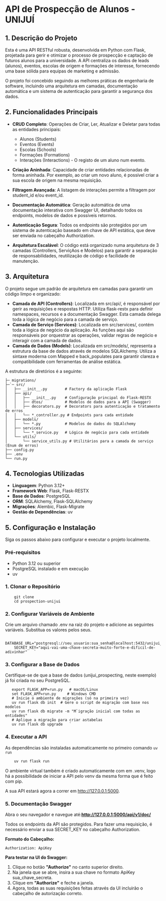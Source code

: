 # API de Prospecção de Alunos - UNIJUÍ

## 1\. Descrição do Projeto

Esta é uma API RESTful robusta, desenvolvida em Python com Flask, projetada para gerir e otimizar o processo de prospecção e captação de futuros alunos para a universidade. A API centraliza os dados de leads (alunos), eventos, escolas de origem e formações de interesse, fornecendo uma base sólida para equipas de marketing e admissão.

O projeto foi concebido seguindo as melhores práticas de engenharia de software, incluindo uma arquitetura em camadas, documentação automática e um sistema de autenticação para garantir a segurança dos dados.

## 2\. Funcionalidades Principais

- **CRUD Completo**: Operações de Criar, Ler, Atualizar e Deletar para todas as entidades principais:

  - Alunos (Students)
  - Eventos (Events)
  - Escolas (Schools)
  - Formações (Formations)
  - Interações (Interactions) - O registo de um aluno num evento.

- **Criação Aninhada**: Capacidade de criar entidades relacionadas de forma aninhada. Por exemplo, ao criar um novo aluno, é possível criar a sua escola de origem na mesma requisição.
- **Filtragem Avançada**: A listagem de interações permite a filtragem por student_id e/ou event_id.
- **Documentação Automática**: Geração automática de uma documentação interativa com Swagger UI, detalhando todos os endpoints, modelos de dados e possíveis retornos.
- **Autenticação Segura**: Todos os endpoints são protegidos por um sistema de autenticação baseado em chave de API estática, que deve ser enviada no cabeçalho Authorization.
- **Arquitetura Escalável**: O código está organizado numa arquitetura de 3 camadas (Controllers, ServiçAos e Modelos) para garantir a separação de responsabilidades, reutilização de código e facilidade de manutenção.

## 3\. Arquitetura

O projeto segue um padrão de arquitetura em camadas para garantir um código limpo e organizado:

- **Camada de API (Controllers)**: Localizada em src/api/, é responsável por gerir as requisições e respostas HTTP. Utiliza flask-restx para definir namespaces, recursos e a documentação Swagger. Esta camada delega toda a lógica de negócio para a camada de serviço.
- **Camada de Serviço (Services)**: Localizada em src/services/, contém toda a lógica de negócio da aplicação. As funções aqui são responsáveis por orquestrar as operações, validar regras de negócio e interagir com a camada de dados.
- **Camada de Dados (Models)**: Localizada em src/models/, representa a estrutura da base de dados através de modelos SQLAlchemy. Utiliza a sintaxe moderna com Mapped e back_populates para garantir clareza e compatibilidade com ferramentas de análise estática.

A estrutura de diretórios é a seguinte:

```/
├─ migrations/
├─`─ src/
│   ├── __init__.py        # Factory da aplicação Flask
│   ├── api/
│   │   ├── __init__.py    # Configuração principal do Flask-RESTX
│   │   ├── dtos/          # Modelos de dados para a API (Swagger)
│   │   ├── decorators.py  # Decorators para autenticação e tratamento de erros
│   │   └── *_controller.py # Endpoints para cada entidade
│   ├── models/
│   │   └── *.py           # Modelos de dados do SQLAlchemy
│   ├── services/
│   │   └── *_service.py   # Lógica de negócio para cada entidade
│   └── utils/
│       └── service_utils.py # Utilitários para a camada de serviço (Enum de erros)
├── config.py
├── .env
└── run.py
```

## 4\. Tecnologias Utilizadas

- **Linguagem**: Python 3.12+
- **Framework Web**: Flask, Flask-RESTX
- **Base de Dados**: PostgreSQL
- **ORM**: SQLAlchemy, Flask-SQLAlchemy
- **Migrações**: Alembic, Flask-Migrate
- **Gestão de Dependências**: uv

## 5\. Configuração e Instalação

Siga os passos abaixo para configurar e executar o projeto localmente.

### Pré-requisitos

- Python 3.12 ou superior
- PostgreSQL instalado e em execução
- uv

### 1\. Clonar o Repositório

```
    git clone
    cd prospection-unijui
```

### 2\. Configurar Variáveis de Ambiente

Crie um arquivo chamado .env na raiz do projeto e adicione as seguintes variáveis. Substitua os valores pelos seus.

```
    DATABASE_URL="postgresql://seu_usuario:sua_senha@localhost:5432/unijui_prospecting"
    SECRET_KEY="aqui-vai-uma-chave-secreta-muito-forte-e-dificil-de-adivinhar"   `
```

### 3\. Configurar a Base de Dados

Certifique-se de que a base de dados (unijui_prospecting, neste exemplo) já foi criada no seu PostgreSQL.

```
   export FLASK_APP=run.py   # macOS/Linux
   set FLASK_APP=run.py     # Windows CMD
   # Inicie o ambiente de migrações (só na primeira vez)
   uv run flask db init  # Gere o script de migração com base nos modelos
   uv run flask db migrate -m "M`igração inicial com todas as entidades"
   # Aplique a migração para criar astabelas
   uv run flask db upgrade   `
```

### 4\. Executar a API

As dependências são instaladas automaticamente no primeiro comando `uv run`

```bash
    uv run flask run
```

O ambiente virtual também é criado automaticamente com em .venv, logo há a possibilidade de iniciar a API pelo venv da mesma forma que é feito com pip.

A sua API estará agora a correr em http://127.0.0.1:5000.

### 5\. Documentação Swagger

Abra o seu navegador e navegue até:**http://127.0.0.1:5000/api/v1/doc/**

Todos os endpoints da API são protegidos. Para fazer uma requisição, é necessário enviar a sua SECRET_KEY no cabeçalho Authorization.

**Formato do Cabeçalho:**

`Authorization: ApiKey`

**Para testar na UI do Swagger:**

1.  Clique no botão **"Authorize"** no canto superior direito.
2.  Na janela que se abre, insira a sua chave no formato ApiKey sua_chave_secreta.
3.  Clique em **"Authorize"** e feche a janela.
4.  Agora, todas as suas requisições feitas através da UI incluirão o cabeçalho de autorização correto.
